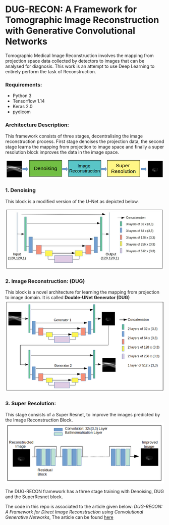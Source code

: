 # DUG-RECON: A Framework for Tomographic Image Reconstruction with Generative Convolutional Networks
Tomographic Medical Image Reconstruction involves the mapping from projection space data collected by detectors to images that can be analysed for diagnosis. This work is an attempt to use Deep Learning to entirely perform the task of Reconstruction. 

### Requirements:
* Python 3
* Tensorflow 1.14
* Keras 2.0
* pydicom 

### Architecture Description:

This framework consists of three stages, decentralising the image reconstruction process. First stage denoises the projection data, the second stage learns the mapping from projection to image space and finally a super resolution block improves the data in the image space.

![Three-stage](https://github.com/sai-sundar/DUG-RECON/blob/main/images/three_stage.png)

### 1. Denoising
This block is a modified version of the U-Net as depicted below.

![Denoise-stage](https://github.com/sai-sundar/DUG-RECON/blob/main/images/denoise_nn.jpg)

### 2. Image Reconstruction: (DUG)
This block is a novel architecture for learning the mapping from projection to image domain. It is called **Double-UNet Generator (DUG)** 
![Image Reconstruction](https://github.com/sai-sundar/DUG-RECON/blob/main/images/dugan.png)

### 3. Super Resolution:
This stage consists of a Super Resnet, to improve the images predicted by the Image Reconstruction Block.
![Image Reconstruction](https://github.com/sai-sundar/DUG-RECON/blob/main/images/super_nn.png)

The DUG-RECON framework has a three stage training with Denoising, DUG and the SuperResnet block.

The code in this repo is associated to the article given below:
*DUG-RECON: A Framework for Direct Image Reconstruction using Convolutional Generative Networks*, The article can be found [here](https://doi.org/10.1109/TRPMS.2020.3033172)


